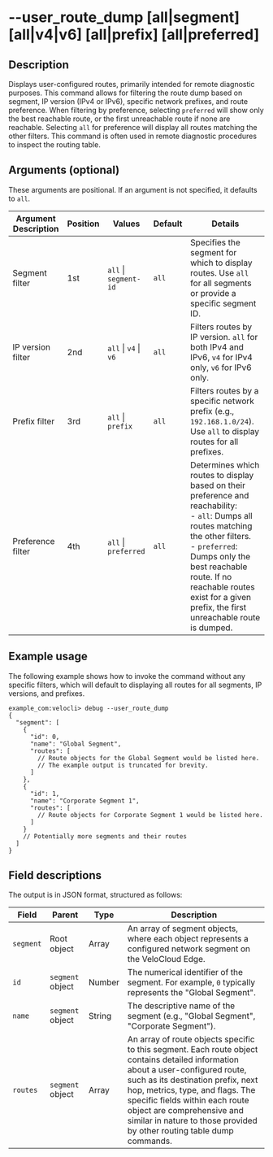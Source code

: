 #	--user_route_dump [all|segment] [all|v4|v6] [all|prefix] [all|preferred]

##	Description
Displays user-configured routes, primarily intended for remote diagnostic purposes. This command allows for filtering the route dump based on segment, IP version (IPv4 or IPv6), specific network prefixes, and route preference. When filtering by preference, selecting `preferred` will show only the best reachable route, or the first unreachable route if none are reachable. Selecting `all` for preference will display all routes matching the other filters. This command is often used in remote diagnostic procedures to inspect the routing table.

##  Arguments (optional)
These arguments are positional. If an argument is not specified, it defaults to `all`.

| Argument Description | Position | Values | Default | Details |
|---|---|---|---|---|
| Segment filter | 1st | `all` \| `segment-id` | `all` | Specifies the segment for which to display routes. Use `all` for all segments or provide a specific segment ID. |
| IP version filter | 2nd | `all` \| `v4` \| `v6` | `all` | Filters routes by IP version. `all` for both IPv4 and IPv6, `v4` for IPv4 only, `v6` for IPv6 only. |
| Prefix filter | 3rd | `all` \| `prefix` | `all` | Filters routes by a specific network prefix (e.g., `192.168.1.0/24`). Use `all` to display routes for all prefixes. |
| Preference filter | 4th | `all` \| `preferred` | `all` | Determines which routes to display based on their preference and reachability: <br> - `all`: Dumps all routes matching the other filters. <br> - `preferred`: Dumps only the best reachable route. If no reachable routes exist for a given prefix, the first unreachable route is dumped. |

##  Example usage
The following example shows how to invoke the command without any specific filters, which will default to displaying all routes for all segments, IP versions, and prefixes.
```
example_com:velocli> debug --user_route_dump
{
  "segment": [
    {
      "id": 0,
      "name": "Global Segment",
      "routes": [
        // Route objects for the Global Segment would be listed here.
        // The example output is truncated for brevity.
      ]
    },
    {
      "id": 1,
      "name": "Corporate Segment 1",
      "routes": [
        // Route objects for Corporate Segment 1 would be listed here.
      ]
    }
    // Potentially more segments and their routes
  ]
}
```

##  Field descriptions
The output is in JSON format, structured as follows:

| Field     | Parent          | Type    | Description                                                                                                                                                                                             |
|-----------|-----------------|---------|---------------------------------------------------------------------------------------------------------------------------------------------------------------------------------------------------------|
| `segment` | Root object     | Array   | An array of segment objects, where each object represents a configured network segment on the VeloCloud Edge.                                                                                             |
| `id`      | `segment` object | Number  | The numerical identifier of the segment. For example, `0` typically represents the "Global Segment".                                                                                                      |
| `name`    | `segment` object | String  | The descriptive name of the segment (e.g., "Global Segment", "Corporate Segment").                                                                                                                      |
| `routes`  | `segment` object | Array   | An array of route objects specific to this segment. Each route object contains detailed information about a user-configured route, such as its destination prefix, next hop, metrics, type, and flags. The specific fields within each route object are comprehensive and similar in nature to those provided by other routing table dump commands. |